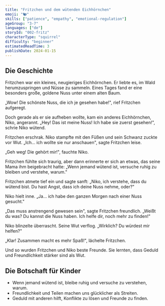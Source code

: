```yaml
---
title: "Fritzchen und dem wütenden Eichhörnchen"
emoji: "🐿️"
skills: ["patience", "empathy", "emotional-regulation"]
ageGroup: "3-7"
languages: ["de"]
storyId: "002-fritz"
characterType: "squirrel"
difficulty: "beginner"
estimatedReadTime: 3
publishDate: 2024-01-15
---
```


## Die Geschichte

Fritzchen war ein kleines, neugieriges Eichhörnchen. Er liebte es, im Wald herumzuspringen und Nüsse zu sammeln. Eines Tages fand er eine besonders große, goldene Nuss unter einem alten Baum.

„Wow! Die schönste Nuss, die ich je gesehen habe!", rief Fritzchen aufgeregt.

Doch gerade als er sie aufheben wollte, kam ein anderes Eichhörnchen, Niko, angerannt. „Hey! Das ist meine Nuss! Ich habe sie zuerst gesehen!", schrie Niko wütend.

Fritzchen erschrak. Niko stampfte mit den Füßen und sein Schwanz zuckte vor Wut. „Ich... ich wollte sie nur anschauen", sagte Fritzchen leise.

„Geh weg! Die gehört mir!", fauchte Niko.

Fritzchen fühlte sich traurig, aber dann erinnerte er sich an etwas, das seine Mama ihm beigebracht hatte: „Wenn jemand wütend ist, versuche ruhig zu bleiben und verstehe, warum."

Fritzchen atmete tief ein und sagte sanft: „Niko, ich verstehe, dass du wütend bist. Du hast Angst, dass ich deine Nuss nehme, oder?"

Niko hielt inne. „Ja... ich habe den ganzen Morgen nach einer Nuss gesucht."

„Das muss anstrengend gewesen sein", sagte Fritzchen freundlich. „Weißt du was? Du kannst die Nuss haben. Ich helfe dir, noch mehr zu finden!"

Niko blinzelte überrascht. Seine Wut verflog. „Wirklich? Du würdest mir helfen?"

„Klar! Zusammen macht es mehr Spaß!", lächelte Fritzchen.

Und so wurden Fritzchen und Niko beste Freunde. Sie lernten, dass Geduld und Freundlichkeit stärker sind als Wut.

## Die Botschaft für Kinder

- Wenn jemand wütend ist, bleibe ruhig und versuche zu verstehen, warum.
- Freundlichkeit und Teilen machen uns glücklicher als Streiten.
- Geduld mit anderen hilft, Konflikte zu lösen und Freunde zu finden.